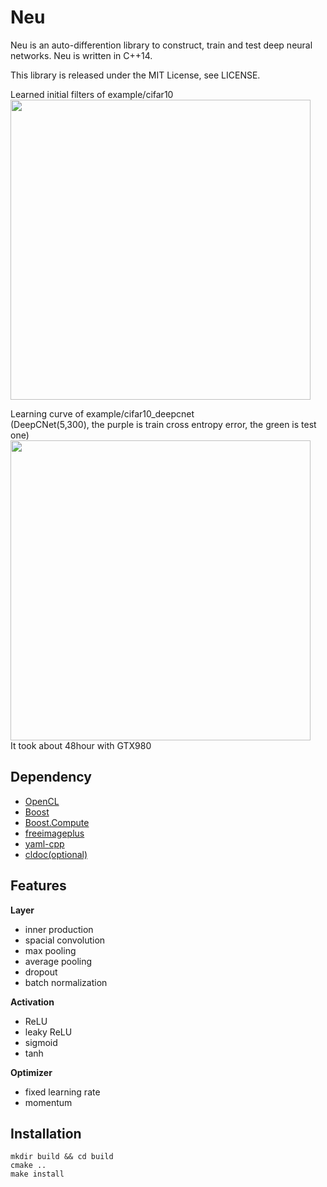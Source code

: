Neu
===

Neu is an auto-differention library to construct, train and test deep neural networks.
Neu is written in C++14.

This library is released under the MIT License, see LICENSE.

Learned initial filters of example/cifar10  
<img src="https://raw.githubusercontent.com/okdshin/Neu/master/cifar10_quick_first_conv_filters_big.bmp" width="480">

Learning curve of example/cifar10_deepcnet  
(DeepCNet(5,300), the purple is train cross entropy error, the green is test one)  
<img src="https://raw.githubusercontent.com/okdshin/Neu/master/cifar10_deepcnet.png" width="480">  
It took about 48hour with GTX980

Dependency
---

- [OpenCL](https://www.khronos.org/opencl/)
- [Boost](http://www.boost.org/)
- [Boost.Compute](https://github.com/boostorg/compute)
- [freeimageplus](http://freeimage.sourceforge.net/)
- [yaml-cpp](https://github.com/jbeder/yaml-cpp)
- [cldoc(optional)](https://jessevdk.github.io/cldoc/)

Features
---

**Layer**
- inner production
- spacial convolution
- max pooling
- average pooling
- dropout
- batch normalization

**Activation**
- ReLU
- leaky ReLU
- sigmoid
- tanh

**Optimizer**
- fixed learning rate
- momentum

Installation
---

```
mkdir build && cd build
cmake ..
make install
```
